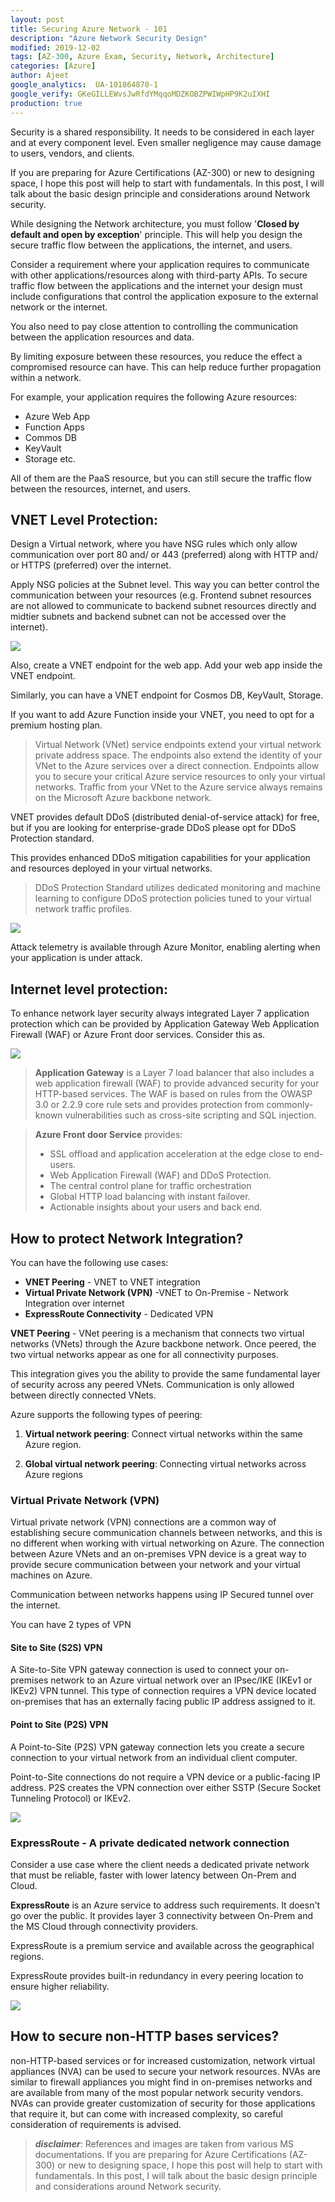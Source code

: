 ```yaml
---
layout: post
title: Securing Azure Network - 101
description: "Azure Network Security Design"
modified: 2019-12-02
tags: [AZ-300, Azure Exam, Security, Network, Architecture]
categories: [Azure]
author: Ajeet
google_analytics:  UA-101864870-1
google_verify: GKeGILLEWvsJwRfdYMqqoMDZKOBZPWIWpHP9K2uIXHI
production: true
---
```


Security is a shared responsibility. It needs to be considered in each layer and at every component level. Even smaller negligence may cause damage to users, vendors, and clients. 
 
If you are preparing for Azure Certifications (AZ-300) or new to designing space, I hope this post will help to start with fundamentals. In this post, I will talk about the basic design principle and considerations around Network security.

<!--more-->

While designing the Network architecture, you must follow '**Closed by default and open by exception**' principle. 
This will help you design the secure traffic flow between the applications, the internet, and users.

Consider a requirement where your application requires to communicate with other applications/resources along with third-party APIs. To secure traffic flow between the applications and the internet your design must include configurations that control the application exposure to the external network or the internet. 

You also need to pay close attention to controlling the communication between the application resources and data. 

By limiting exposure between these resources, you reduce the effect a compromised resource can have. This can help reduce further propagation within a network.

For example, your application requires the following Azure resources:
-   Azure Web App
-   Function Apps 
-   Commos DB
-   KeyVault
-   Storage etc.

All of them are the PaaS resource, but you can still secure the traffic flow between the resources, internet, and users. 

## **VNET Level Protection**:

Design a Virtual network, where you have NSG rules which only allow communication over port 80 and/ or 443 (preferred) along with HTTP and/ or HTTPS (preferred) over the internet. 

Apply NSG policies at the Subnet level. This way you can better control the communication between your resources (e.g. Frontend subnet resources are not allowed to communicate to backend subnet resources directly and midtier subnets and backend subnet can not be accessed over the internet). 

![](../images/azexams/subnetlevel.JPG)


Also, create a VNET endpoint for the web app. Add your web app inside the VNET endpoint. 

Similarly, you can have a VNET endpoint for Cosmos DB, KeyVault, Storage. 

If you want to add Azure Function inside your VNET, you need to opt for a premium hosting plan.

> Virtual Network (VNet) service endpoints extend your virtual network private address space. The endpoints also extend the identity of your VNet to the Azure services over a direct connection. Endpoints allow you to secure your critical Azure service resources to only your virtual networks. Traffic from your VNet to the Azure service always remains on the Microsoft Azure backbone network.

VNET provides default  DDoS (distributed denial-of-service attack) for free, but if you are looking for enterprise-grade DDoS please opt for DDoS Protection standard. 

This provides enhanced DDoS mitigation capabilities for your application and resources deployed in your virtual networks.

> DDoS Protection Standard utilizes dedicated monitoring and machine learning to configure DDoS protection policies tuned to your virtual network traffic profiles. 


![](../images/azexams/ddos.jpg)

 
 Attack telemetry is available through Azure Monitor, enabling alerting when your application is under attack. 

## **Internet level protection**:

To enhance network layer security always integrated Layer 7 application protection which can be provided by Application Gateway Web Application Firewall (WAF) or Azure Front door services. Consider this as.

![](../images/azexams/appgateway.jpg)


> **Application Gateway** is a Layer 7 load balancer that also includes a web application firewall (WAF) to provide advanced security for your HTTP-based services. The WAF is based on rules from the OWASP 3.0 or 2.2.9 core rule sets and provides protection from commonly-known vulnerabilities such as cross-site scripting and SQL injection.

> **Azure Front door Service** provides: 
>-   SSL offload and application acceleration at the edge close to end-users.
>- Web Application Firewall (WAF) and DDoS Protection.
>- The central control plane for traffic orchestration
>- Global HTTP load balancing with instant failover.
>- Actionable insights about your users and back end.

## **How to protect Network Integration**?

You can have the following use cases:

- **VNET Peering** - VNET to VNET integration
- **Virtual Private Network (VPN)** -VNET to On-Premise - Network Integration over internet
- **ExpressRoute Connectivity** - Dedicated VPN 

**VNET Peering** - VNet peering is a mechanism that connects two virtual networks (VNets) through the Azure backbone network. Once peered, the two virtual networks appear as one for all connectivity purposes. 

This integration gives you the ability to provide the same fundamental layer of security across any peered VNets. Communication is only allowed between directly connected VNets.

Azure supports the following types of peering:

1. **Virtual network peering**: Connect virtual networks within the same Azure region.

2. **Global virtual network peering**: Connecting virtual networks across Azure regions

### **Virtual Private Network (VPN)**

Virtual private network (VPN) connections are a common way of establishing secure communication channels between networks, and this is no different when working with virtual networking on Azure. The connection between Azure VNets and an on-premises VPN device is a great way to provide secure communication between your network and your virtual machines on Azure.

Communication between networks happens using IP Secured tunnel over the internet. 

You can have 2 types of VPN

#### **Site to Site (S2S) VPN** 
A Site-to-Site VPN gateway connection is used to connect your on-premises network to an Azure virtual network over an IPsec/IKE (IKEv1 or IKEv2) VPN tunnel. This type of connection requires a VPN device located on-premises that has an externally facing public IP address assigned to it. 

#### **Point to Site (P2S) VPN** 

A Point-to-Site (P2S) VPN gateway connection lets you create a secure connection to your virtual network from an individual client computer. 

Point-to-Site connections do not require a VPN device or a public-facing IP address. P2S creates the VPN connection over either SSTP (Secure Socket Tunneling Protocol) or IKEv2.

   ![](../images/azexams/vpn.jpg)

### ExpressRoute - A private dedicated network connection

Consider a use case where the client needs a dedicated private network that must be reliable, faster with lower latency between On-Prem and Cloud. 

**ExpressRoute** is an Azure service to address such requirements.  It doesn't go over the public. It provides layer 3 connectivity between On-Prem and the MS Cloud through connectivity providers.

ExpressRoute is a premium service and available across the geographical regions.

ExpressRoute provides built-in redundancy in every peering location to ensure higher reliability. 

![](../images/azexams/expressroute.jpg)

 
## **How to secure non-HTTP bases services**?

non-HTTP-based services or for increased customization, network virtual appliances (NVA) can be used to secure your network resources. NVAs are similar to firewall appliances you might find in on-premises networks and are available from many of the most popular network security vendors. NVAs can provide greater customization of security for those applications that require it, but can come with increased complexity, so careful consideration of requirements is advised.


> ***disclaimer***: References and images are taken from various MS documentations. If you are preparing for Azure Certifications (AZ-300) or new to designing space, I hope this post will help to start with fundamentals. In this post, I will talk about the basic design principle and considerations around Network security.